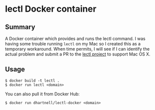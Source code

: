 # lectl Docker container

## Summary

A Docker container which provides and runs the lectl command. I was having some
trouble running `lectl` on my Mac so I created this as a temporary workaround.
When time permits, I will see if I can identify the actual problem and submit a
PR to the [lectl project](https://github.com/sahsanu/lectl) to support Mac OS X.

## Usage

```
$ docker build -t lectl .
$ docker run lectl <domain>
```

You can also pull it from Docker Hub:

```
$ docker run dhartnell/lectl-docker <domain>
```
